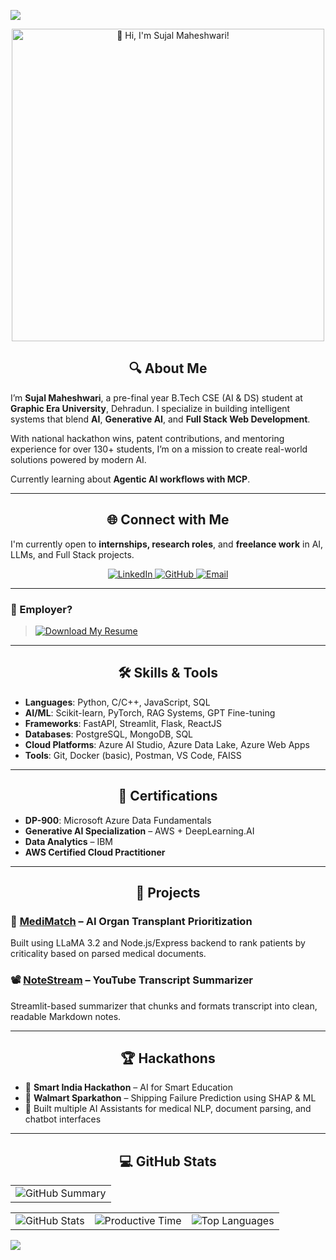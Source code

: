 <!--
  Hey there, I'm Sujal Maheshwari!
  Thanks for checking out my GitHub README 👋

  Let's connect: https://linkedin.com/in/sujal-maheshwari
-->

![](https://capsule-render.vercel.app/api?type=waving&color=40C463&height=120&section=header)

<div align="center">
  <img src="https://readme-typing-svg.herokuapp.com?font=Montserrat&weight=500&size=30&duration=4500&pause=500&color=FFF&center=true&vCenter=true&width=500&lines=👋+Hi%2C+I'm+Sujal+Maheshwari!" alt="👋 Hi, I'm Sujal Maheshwari!" width="500">
</div>

## <div align="center">🔍 About Me</div>

I’m **Sujal Maheshwari**, a pre-final year B.Tech CSE (AI & DS) student at **Graphic Era University**, Dehradun. I specialize in building intelligent systems that blend **AI**, **Generative AI**, and **Full Stack Web Development**.

With national hackathon wins, patent contributions, and mentoring experience for over 130+ students, I’m on a mission to create real-world solutions powered by modern AI.

Currently learning about **Agentic AI workflows with MCP**.

---

## <div align="center">🌐 Connect with Me</div>

I'm currently open to **internships, research roles**, and **freelance work** in AI, LLMs, and Full Stack projects.

<div align="center">
  <a href="https://www.linkedin.com/in/sujal-maheshwari/" target="_blank">
    <img src="https://img.shields.io/badge/LinkedIn-%230A66C2?style=for-the-badge&logo=linkedin&logoColor=white" alt="LinkedIn">
  </a>
  <a href="https://github.com/sujal-maheshwari2004" target="_blank">
    <img src="https://img.shields.io/badge/GitHub-%23121011?style=for-the-badge&logo=github&logoColor=white" alt="GitHub">
  </a>
  <a href="mailto:sujalmaheshwari07@gmail.com" target="_blank">
    <img src="https://img.shields.io/badge/Email-%23D44638?style=for-the-badge&logo=gmail&logoColor=white" alt="Email">
  </a>
</div>

---

### 📄 Employer?

> <a href="https://drive.google.com/file/d/1sPE1ZCq3hZjEAtFX-Yer-frltM3hFJ2Q/view?usp=sharing" target="_blank">
>   <img src="https://img.shields.io/badge/Download_My_Resume-%238957E5?style=for-the-badge" alt="Download My Resume" />
> </a>

---

## <div align="center">🛠️ Skills & Tools</div>

- **Languages**: Python, C/C++, JavaScript, SQL  
- **AI/ML**: Scikit-learn, PyTorch, RAG Systems, GPT Fine-tuning  
- **Frameworks**: FastAPI, Streamlit, Flask, ReactJS  
- **Databases**: PostgreSQL, MongoDB, SQL  
- **Cloud Platforms**: Azure AI Studio, Azure Data Lake, Azure Web Apps  
- **Tools**: Git, Docker (basic), Postman, VS Code, FAISS  

---

## <div align="center">📜 Certifications</div>

- **DP-900**: Microsoft Azure Data Fundamentals  
- **Generative AI Specialization** – AWS + DeepLearning.AI  
- **Data Analytics** – IBM  
- **AWS Certified Cloud Practitioner**

---

## <div align="center">🚀 Projects</div>

### 🧠 [MediMatch](https://github.com/sujal-maheshwari2004/MediMatch) – AI Organ Transplant Prioritization  
Built using LLaMA 3.2 and Node.js/Express backend to rank patients by criticality based on parsed medical documents.

### 📽️ [NoteStream](https://github.com/sujal-maheshwari2004/NoteStream) – YouTube Transcript Summarizer  
Streamlit-based summarizer that chunks and formats transcript into clean, readable Markdown notes.

---

## <div align="center">🏆 Hackathons</div>

- 🥇 **Smart India Hackathon** – AI for Smart Education  
- 🏅 **Walmart Sparkathon** – Shipping Failure Prediction using SHAP & ML  
- 🤖 Built multiple AI Assistants for medical NLP, document parsing, and chatbot interfaces  

---

## <div align="center">💻 GitHub Stats</div>

<table align="center" width="100%" style="border: 0;">
  <tr>
    <td><img src="https://github-profile-summary-cards.vercel.app/api/cards/profile-details?username=sujal-maheshwari2004&theme=github_dark" alt="GitHub Summary" /></td>
  </tr>
</table>

<table align="center" width="100%" style="border: 0;">
  <tr>
    <td><img src="https://github-profile-summary-cards.vercel.app/api/cards/stats?username=sujal-maheshwari2004&theme=github_dark" alt="GitHub Stats" /></td>
    <td><img src="https://github-profile-summary-cards.vercel.app/api/cards/productive-time?username=sujal-maheshwari2004&theme=github_dark" alt="Productive Time" /></td>
    <td><img src="https://github-readme-stats.vercel.app/api/top-langs?username=sujal-maheshwari2004&layout=compact&theme=github_dark&border_color=2E343B&border_radius=6&title_color=0366D6&langs_count=10" alt="Top Languages" /></td>
  </tr>
</table>

![](https://capsule-render.vercel.app/api?type=waving&color=40C463&height=120&section=footer)
